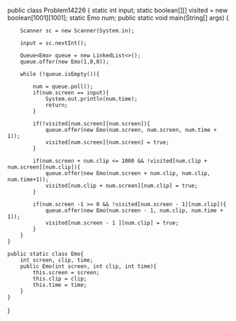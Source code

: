 public class Problem14226 {
    static int input;
    static boolean[][] visited = new boolean[1001][1001];
    static Emo num;
    public static void main(String[] args) {

        Scanner sc = new Scanner(System.in);

        input = sc.nextInt();

        Queue<Emo> queue = new LinkedList<>();
        queue.offer(new Emo(1,0,0));

        while (!queue.isEmpty()){

            num = queue.poll();
            if(num.screen == input){
                System.out.println(num.time);
                return;
            }

            if(!visited[num.screen][num.screen]){
                queue.offer(new Emo(num.screen, num.screen, num.time + 1));
                visited[num.screen][num.screen] = true;
            }

            if(num.screen + num.clip <= 1000 && !visited[num.clip + num.screen][num.clip]){
                queue.offer(new Emo(num.screen + num.clip, num.clip, num.time+1));
                visited[num.clip + num.screen][num.clip] = true;
            }

            if(num.screen -1 >= 0 && !visited[num.screen - 1][num.clip]){
                queue.offer(new Emo(num.screen - 1, num.clip, num.time + 1));
                visited[num.screen - 1 ][num.clip] = true;
            }
        }
    }

    public static class Emo{
        int screen, clip, time;
        public Emo(int screen, int clip, int time){
            this.screen = screen;
            this.clip = clip;
            this.time = time;
        }
    }
}